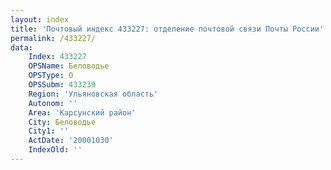 ```yaml
---
layout: index
title: 'Почтовый индекс 433227: отделение почтовой связи Почты России'
permalink: /433227/
data:
    Index: 433227
    OPSName: Беловодье
    OPSType: О
    OPSSubm: 433239
    Region: 'Ульяновская область'
    Autonom: ''
    Area: 'Карсунский район'
    City: Беловодье
    City1: ''
    ActDate: '20001030'
    IndexOld: ''
---
```

